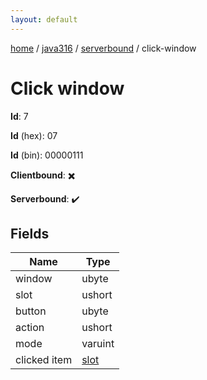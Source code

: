```yaml
---
layout: default
---
```


[home](/)  /  [java316](/protocol/java316)  /  [serverbound](/protocol/java316/serverbound)  /  click-window

# Click window

**Id**: 7

**Id** (hex): 07

**Id** (bin): 00000111

**Clientbound**: ✖️

**Serverbound**: ✔️

## Fields

Name | Type
---|---
window | ubyte
slot | ushort
button | ubyte
action | ushort
mode | varuint
clicked item | [slot](/protocol/java316/types/slot)

